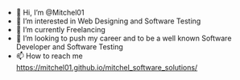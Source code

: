 - 👋 Hi, I’m @Mitchel01
- 👀 I’m interested in Web Designing  and Software Testing
- 🌱 I’m currently Freelancing
- 💞️ I’m looking  to push my career  and to be a well known Software Developer and Software Testing
- 📫 How to reach me https://mitchel01.github.io/mitchel_software_solutions/

<!---
Mitchel01/Mitchel01 is a ✨ special ✨ repository because its `README.md` (this file) appears on your GitHub profile.
You can click the Preview link to take a look at your changes.
--->
